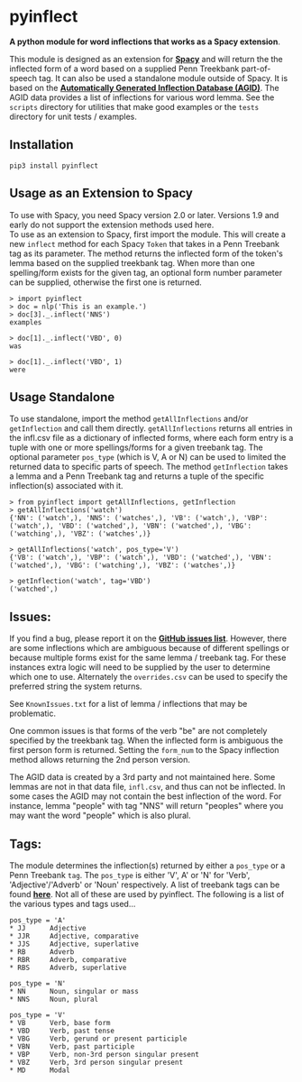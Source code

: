 # pyinflect<br/>
**A python module for word inflections that works as a Spacy extension**.

This module is designed as an extension for **[Spacy](https://github.com/explosion/spaCy)** and will return the the inflected form of a word based on a supplied Penn Treekbank part-of-speech tag.  It can also be used a standalone module outside of Spacy. It is based on the **[Automatically Generated Inflection Database (AGID)](http://wordlist.aspell.net/other)**.  The AGID data provides a list of inflections for various word lemma. See the `scripts` directory for utilities that make good examples or the `tests` directory for unit tests / examples.

## Installation
```
pip3 install pyinflect
```

## Usage as an Extension to Spacy
To use with Spacy, you need Spacy version 2.0 or later.  Versions 1.9 and early do not support the extension methods used here.<br/>
To use as an extension to Spacy, first import the module.  This will create a new `inflect` method for each Spacy `Token` that takes in a Penn Treebank tag as its parameter.  The method returns the inflected form of the token's lemma based on the supplied treekbank tag.  When more than one spelling/form exists for the given tag, an optional form number parameter can be supplied, otherwise the first one is returned.

```
> import pyinflect
> doc = nlp('This is an example.')
> doc[3]._.inflect('NNS')
examples

> doc[1]._.inflect('VBD', 0)
was

> doc[1]._.inflect('VBD', 1)
were
```

## Usage Standalone
To use standalone, import the method `getAllInflections` and/or `getInflection` and call them directly.  `getAllInflections` returns all entries in the infl.csv file as a dictionary of inflected forms, where each form entry is a tuple with one or more spellings/forms for a given treebank tag.  The optional parameter `pos_type` (which is V, A or N) can be used to limited the returned data to specific parts of speech.  The method `getInflection` takes a lemma and a Penn Treebank tag and returns a tuple of the specific inflection(s) associated with it.
```
> from pyinflect import getAllInflections, getInflection
> getAllInflections('watch')
{'NN': ('watch',), 'NNS': ('watches',), 'VB': ('watch',), 'VBP': ('watch',), 'VBD': ('watched',), 'VBN': ('watched',), 'VBG': ('watching',), 'VBZ': ('watches',)}

> getAllInflections('watch', pos_type='V')
{'VB': ('watch',), 'VBP': ('watch',), 'VBD': ('watched',), 'VBN': ('watched',), 'VBG': ('watching',), 'VBZ': ('watches',)}

> getInflection('watch', tag='VBD')
('watched',)
```

## Issues:
If you find a bug, please report it on the **[GitHub issues list](https://github.com/bjascob/pyInflect/issues)**.  However, there are some inflections which are ambiguous because of different spellings or because multiple forms exist for the same lemma / treebank tag.  For these instances extra logic will need to be supplied by the user to determine which one to use.  Alternately the `overrides.csv` can be used to specify the preferred string the system returns.

See `KnownIssues.txt` for a list of lemma / inflections that may be problematic.

One common issues is that forms of the verb "be" are not completely specified by the treekbank tag.  When the inflected form is ambiguous the first person form is returned.  Setting the `form_num` to the Spacy inflection method allows returning the 2nd person version.

The AGID data is created by a 3rd party and not maintained here.  Some lemmas are not in that data file, `infl.csv`, and thus can not be inflected.  In some cases the AGID may not contain the best inflection of the word.  For instance, lemma "people" with tag "NNS" will return "peoples" where you may want the word "people" which is also plural.


## Tags:
The module determines the inflection(s) returned by either a `pos_type` or a Penn Treebank `tag`.  The `pos_type` is either 'V', A' or 'N' for 'Verb', 'Adjective'/'Adverb' or 'Noun' respectively.  A list of treebank tags can be found **[here](https://www.ling.upenn.edu/courses/Fall_2003/ling001/penn_treebank_pos.html)**.  Not all of these are used by pyinflect.  The following is a list of the various types and tags used...

    pos_type = 'A'
    * JJ      Adjective
    * JJR     Adjective, comparative
    * JJS     Adjective, superlative
    * RB      Adverb
    * RBR     Adverb, comparative
    * RBS     Adverb, superlative

    pos_type = 'N'
    * NN      Noun, singular or mass
    * NNS     Noun, plural

    pos_type = 'V'
    * VB      Verb, base form
    * VBD     Verb, past tense
    * VBG     Verb, gerund or present participle
    * VBN     Verb, past participle
    * VBP     Verb, non-3rd person singular present
    * VBZ     Verb, 3rd person singular present
    * MD      Modal
